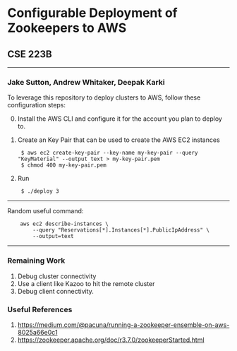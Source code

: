 # Configurable Deployment of Zookeepers to AWS 
## CSE 223B
----------------------------------------------
### Jake Sutton, Andrew Whitaker, Deepak Karki

To leverage this repository to deploy clusters to AWS, follow these configuration steps:

0. Install the AWS CLI and configure it for the account you plan to deploy to.

1. Create an Key Pair that can be used to create the AWS EC2 instances 

        $ aws ec2 create-key-pair --key-name my-key-pair --query "KeyMaterial" --output text > my-key-pair.pem
        $ chmod 400 my-key-pair.pem

2. Run

        $ ./deploy 3


----------------------------------------------
  Random useful command:

        aws ec2 describe-instances \
            --query "Reservations[*].Instances[*].PublicIpAddress" \
            --output=text

----------------------------------------------
### Remaining Work 
1. Debug cluster connectivity
2. Use a client like Kazoo to hit the remote cluster
3. Debug client connectivity. 


### Useful References 
1. https://medium.com/@pacuna/running-a-zookeeper-ensemble-on-aws-8025a66e0c1
2. https://zookeeper.apache.org/doc/r3.7.0/zookeeperStarted.html
